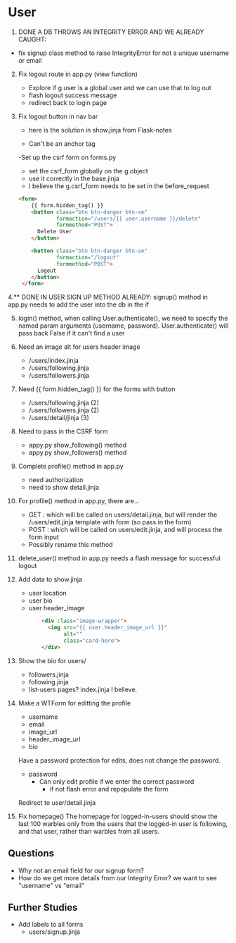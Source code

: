 # User

1. DONE A DB THROWS AN INTEGRITY ERROR AND WE ALREADY CAUGHT:
- fix signup class method to raise IntegrityError for not a unique username or email

2. Fix logout route in app.py (view function)
    - Explore if g.user is a global user and we can use that to log out
    - flash logout success message
    - redirect back to login page

3. Fix logout button in nav bar
    - here is the solution in show.jinja from Flask-notes

    - Can't be an anchor tag

    -Set up the csrf form on forms.py
    - set the csrf_form globally on the g.object
    - use it correctly in the base.jinja
    - I believe the g.csrf_form needs to be set in the before_request

    ``` html
    <form>
        {{ form.hidden_tag() }}
        <button class="btn btn-danger btn-sm"
                formaction="/users/{{ user.username }}/delete"
                formmethod="POST">
          Delete User
        </button>

        <button class="btn btn-danger btn-sm"
                formaction="/logout"
                formmethod="POST">
          Logout
        </button>
     </form>
    ```

4.** DONE IN USER SIGN UP METHOD ALREADY:
signup() method in app.py needs to add the user into the db in the if

5. login() method, when calling User.authenticate(), we need to specify the
named param arguments (username, password). User.authenticate() will pass back
False if it can't find a user

6. Need an image alt for users header image
    - /users/index.jinja
    - /users/following.jinja
    - /users/followers.jinja

7. Need {{ form.hidden_tag() }} for the forms with button
    - /users/following.jinja (2)
    - /users/followers.jinja (2)
    - /users/detail/jinja (3)

9. Need to pass in the CSRF form
    - appy.py show_following() method
    - appy.py show_followers() method

10. Complete profile() method in app.py
    - need authorization
    - need to show detail.jinja

11. For profile() method in app.py, there are...
    - GET : which will be called on users/detail.jinja, but will render the
          /users/edit.jinja template with form (so pass in the form)
    - POST : which will be called on users/edit.jinja, and will process the form
          input
    - Possibly rename this method

12. delete_user() method in app.py needs a flash message for successful logout

13. Add data to show.jinja
    - user location
    - user bio
    - user header_image
        ``` html taken from /user/index.jinja
            <div class="image-wrapper">
              <img src="{{ user.header_image_url }}"
                   alt=""
                   class="card-hero">
            </div>
        ```

14. Show the bio for users/
    - followers.jinja
    - following.jinja
    - list-users pages? index.jinja I believe.

15. Make a WTForm for editting the profile
    - username
    - email
    - image_url
    - header_image_url
    - bio

    Have a password protection for edits, does not change the password.
    - password
        - Can only edit profile if we enter the correct password
            - if not flash error and repopulate the form

    Redirect to user/detail.jinja

16. Fix homepage()
    The homepage for logged-in-users should show the last 100 warbles only from the users that the logged-in user is following, and that user, rather than warbles from all users.


## Questions
- Why not an email field for our signup form?
- How do we get more details from our Integrity Error? we want to see "username" vs "email"

## Further Studies
- Add labels to all forms
    - users/signup.jinja




